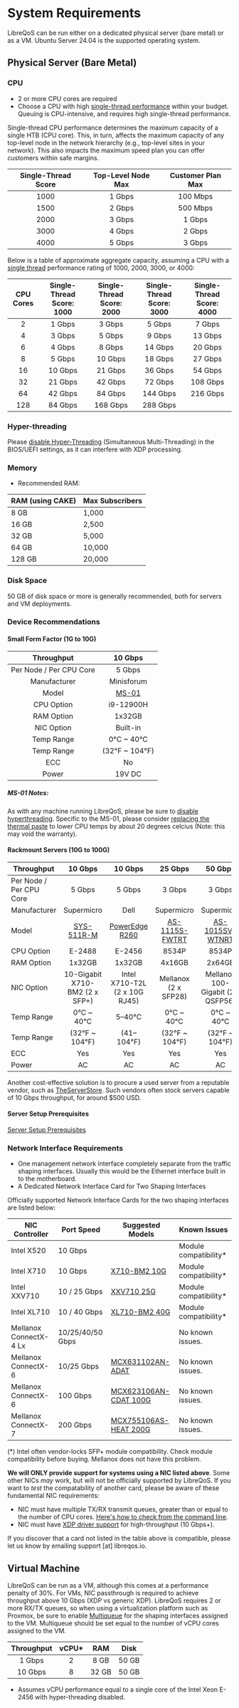 # System Requirements

LibreQoS can be run either on a dedicated physical server (bare metal) or as a VM. Ubuntu Server 24.04 is the supported operating system.

## Physical Server (Bare Metal)

### CPU
* 2 or more CPU cores are required
* Choose a CPU with high [single-thread performance](https://www.cpubenchmark.net/singleThread.html#server-thread) within your budget. Queuing is CPU-intensive, and requires high single-thread performance.

Single-thread CPU performance determines the maximum capacity of a single HTB (CPU core). This, in turn, affects the maximum capacity of any top-level node in the network hierarchy (e.g., top-level sites in your network). This also impacts the maximum speed plan you can offer customers within safe margins.

| Single-Thread Score | Top-Level Node Max | Customer Plan Max |
|:-------------------:|:------------------:|:-----------------:|
| 1000                | 1 Gbps             | 100 Mbps          |
| 1500                | 2 Gbps             | 500 Mbps          |
| 2000                | 3 Gbps             | 1 Gbps            |
| 3000                | 4 Gbps             | 2 Gbps            |
| 4000                | 5 Gbps             | 3 Gbps            |

Below is a table of approximate aggregate capacity, assuming a CPU with a [single thread](https://www.cpubenchmark.net/singleThread.html#server-thread) performance rating of 1000, 2000, 3000, or 4000:

| CPU Cores | Single-Thread Score: 1000 | Single-Thread Score: 2000 | Single-Thread Score: 3000 | Single-Thread Score: 4000 |
|:---------:|:-------------------------:|:-------------------------:|:-------------------------:|:-------------------------:|
| 2         | 1 Gbps                    | 3 Gbps                    | 5 Gbps                    | 7 Gbps                    |
| 4         | 3 Gbps                    | 5 Gbps                    | 9 Gbps                    | 13 Gbps                   |
| 6         | 4 Gbps                    | 8 Gbps                    | 14 Gbps                   | 20 Gbps                   |
| 8         | 5 Gbps                    | 10 Gbps                   | 18 Gbps                   | 27 Gbps                   |
| 16        | 10 Gbps                   | 21 Gbps                   | 36 Gbps                   | 54 Gbps                   |
| 32        | 21 Gbps                   | 42 Gbps                   | 72 Gbps                   | 108 Gbps                  |
| 64        | 42 Gbps                   | 84 Gbps                   | 144 Gbps                  | 216 Gbps                  |
| 128       | 84 Gbps                   | 168 Gbps                  | 288 Gbps                  |                           |

### Hyper-threading

Please [disable Hyper-Threading](prereq.md) (Simultaneous Multi-Threading) in the BIOS/UEFI settings, as it can interfere with XDP processing.

### Memory
* Recommended RAM:

| RAM (using CAKE) | Max Subscribers |
| ---------------- | --------------- |
| 8 GB             | 1,000           |
| 16 GB            | 2,500           | 
| 32 GB            | 5,000           |
| 64 GB            | 10,000          |
| 128 GB           | 20,000          |

### Disk Space

50 GB of disk space or more is generally recommended, both for servers and VM deployments.

### Device Recommendations
#### Small Form Factor (1G to 10G)

|        Throughput       |                                         10 Gbps                                        |
|:-----------------------:|:--------------------------------------------------------------------------------------:|
| Per Node / Per CPU Core | 5 Gbps                                                                                 |
| Manufacturer            | Minisforum                                                                             |
| Model                   | [MS-01](https://store.minisforum.com/products/minisforum-ms-01?variant=46174128898293) |
| CPU Option              | i9-12900H                                                                              |
| RAM Option              | 1x32GB                                                                                 |
| NIC Option              | Built-in                                                                               |
| Temp Range              | 0°C ~ 40°C                                                                             |
| Temp Range              | (32°F ~ 104°F)                                                                         |
| ECC                     | No                                                                                     |
| Power                   | 19V DC                                                                                 |

##### MS-01 Notes:

As with any machine running LibreQoS, please be sure to [disable hyperthreading](prereq.md). Specific to the MS-01, please consider [replacing the thermal paste](https://www.youtube.com/watch?v=G70QtUAxomU) to lower CPU temps by about 20 degrees celcius (Note: this may void the warranty).

#### Rackmount Servers (10G to 100G)

| Throughput              |                                     10 Gbps                                    |                                                                                               10 Gbps                                                                                               |                                                  25 Gbps                                                 |                                        50 Gbps                                        |                                       100 Gbps                                      |
|-------------------------|:------------------------------------------------------------------------------:|:---------------------------------------------------------------------------------------------------------------------------------------------------------------------------------------------------:|:--------------------------------------------------------------------------------------------------------:|:-------------------------------------------------------------------------------------:|:-----------------------------------------------------------------------------------:|
| Per Node / Per CPU Core |                                     5 Gbps                                     |                                                                                                5 Gbps                                                                                               |                                                  3 Gbps                                                  |                                         3 Gbps                                        |                                        4 Gbps                                       |
| Manufacturer            |                                   Supermicro                                   |                                                                                                 Dell                                                                                                |                                                Supermicro                                                |                                       Supermicro                                      |                                      Supermicro                                     |
| Model                   | [SYS-511R-M](https://store.supermicro.com/us_en/mainstream-1u-sys-511r-m.html) | [PowerEdge R260](https://www.dell.com/en-us/shop/dell-poweredge-servers/new-poweredge-r260-rack-server/spd/poweredge-r260/pe_r260_tm_vi_vp_sb?configurationid=2cd33e43-57a3-4f82-aa72-9d5f45c9e24c) | [AS-1115S-FWTRT](https://store.supermicro.com/us_en/1u-amd-epyc-8004-compact-server-as-1115s-fwtrt.html) | [AS-1015SV-WTNRT](https://store.supermicro.com/us_en/1u-amd-wio-as-1015sv-wtnrt.html) | [AS -2015CS-TNR](https://store.supermicro.com/us_en/clouddc-amd-as-2015cs-tnr.html) |
| CPU Option              |                                     E-2488                                     |                                                                                                E-2456                                                                                               |                                                   8534P                                                  |                                         8534P                                         |                                         9745                                        |
| RAM Option              |                                     1x32GB                                     |                                                                                                1x32GB                                                                                               |                                                  4x16GB                                                  |                                         2x64GB                                        |                                        4x64GB                                       |
| NIC Option              |                         10-Gigabit X710-BM2 (2 x SFP+)                         |                                                                                    Intel X710-T2L (2 x 10G RJ45)                                                                                    |                                           Mellanox (2 x SFP28)                                           |                           Mellanox 100-Gigabit (2 x QSFP56)                           |                                   MCX653106A-HDAT                                   |
| Temp Range              |                                   0°C ~ 40°C                                   |                                                                                                5–40°C                                                                                               |                                                0°C ~ 40°C                                                |                                       0°C ~ 40°C                                      |                                      0°C ~ 40°C                                     |
| Temp Range              |                                 (32°F ~ 104°F)                                 |                                                                                              (41–104°F)                                                                                             |                                              (32°F ~ 104°F)                                              |                                     (32°F ~ 104°F)                                    |                                    (32°F ~ 104°F)                                   |
| ECC                     |                                       Yes                                      |                                                                                                 Yes                                                                                                 |                                                    Yes                                                   |                                          Yes                                          |                                         Yes                                         |
| Power                   |                                       AC                                       |                                                                                                  AC                                                                                                 |                                                    AC                                                    |                                           AC                                          |                                          AC                                         |                                                                              |

Another cost-effective solution is to procure a used server from a reputable vendor, such as [TheServerStore](https://www.theserverstore.com/).
Such vendors often stock servers capable of 10 Gbps throughput, for around $500 USD.

#### Server Setup Prerequisites

[Server Setup Prerequisites](prereq.md)

### Network Interface Requirements
* One management network interface completely separate from the traffic shaping interfaces. Usually this would be the Ethernet interface built in to the motherboard.
* A Dedicated Network Interface Card for Two Shaping Interfaces

Officially supported Network Interface Cards for the two shaping interfaces are listed below:

| NIC Controller         | Port Speed       | Suggested Models                                                                        | Known Issues                                                                                  |
|------------------------|------------------|-----------------------------------------------------------------------------------------|-----------------------------------------------------------------------------------------------|
| Intel X520             | 10 Gbps          |                                                                                         | Module compatibility*                                                                         |
| Intel X710             | 10 Gbps          | [X710-BM2 10G]( https://www.fs.com/products/75600.html?now_cid=4253)                    | Module compatibility*                                                                         |
| Intel XXV710           | 10 / 25 Gbps     | [XXV710 25G](https://www.fs.com/products/75604.html?attribute=67774&id=1709896)         | Module compatibility*                                                                         |
| Intel XL710            | 10 / 40 Gbps     | [XL710-BM2 40G](https://www.fs.com/products/75604.html?attribute=67774&id=1709896 )     | Module compatibility*                                                                         |
| Mellanox ConnectX-4 Lx | 10/25/40/50 Gbps |                                                                                         | No known issues.                                                                              |
| Mellanox ConnectX-6    | 10/25 Gbps       | [MCX631102AN-ADAT](https://www.fs.com/products/212177.html?now_cid=4014)                | No known issues.                                                                              |
| Mellanox ConnectX-6    | 100 Gbps         | [MCX623106AN-CDAT 100G](https://www.fs.com/products/119646.html?now_cid=4014)           | No known issues.                                                                              |
| Mellanox ConnectX-7    | 200 Gbps         | [MCX755106AS-HEAT 200G](https://www.fs.com/products/242589.html?now_cid=4014)           | No known issues.                                                                              |

(*) Intel often vendor-locks SFP+ module compatibility. Check module compatibility before buying. Mellanox does not have this problem.

**We will ONLY provide support for systems using a NIC listed above**. Some other NICs *may* work, but will not be officially supported by LibreQoS. If you want to *test* the compatability of another card, please be aware of these fundamental NIC requirements:
  * NIC must have multiple TX/RX transmit queues, greater than or equal to the number of CPU cores. [Here's how to check from the command line](https://serverfault.com/questions/772380/how-to-tell-if-nic-has-multiqueue-enabled).
  * NIC must have [XDP driver support](https://github.com/xdp-project/xdp-project/blob/master/areas/drivers/README.org) for high-throughput (10 Gbps+).

If you discover that a card not listed in the table above is compatible, please let us know by emailing support [at] libreqos.io.

## Virtual Machine
LibreQoS can be run as a VM, although this comes at a performance penalty of 30%. For VMs, NIC passthrough is required to achieve throughput above 10 Gbps (XDP vs generic XDP).
LibreQoS requires 2 or more RX/TX queues, so when using a virtualization platform such as Proxmox, be sure to enable [Multiqueue](https://forum.proxmox.com/threads/where-is-multiqueue.146783/) for the shaping interfaces assigned to the VM. Multiqueue should be set equal to the number of vCPU cores assigned to the VM.

| Throughput | vCPU* |  RAM  |  Disk |
|:-------:|:-----:|:-----:|:-----:|
| 1 Gbps  | 2     | 8 GB  | 50 GB |
| 10 Gbps | 8     | 32 GB | 50 GB |

* Assumes vCPU performance equal to a single core of the Intel Xeon E-2456 with hyper-threading disabled.
